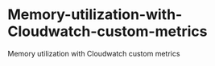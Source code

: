 # Memory-utilization-with-Cloudwatch-custom-metrics
Memory utilization with Cloudwatch custom metrics
